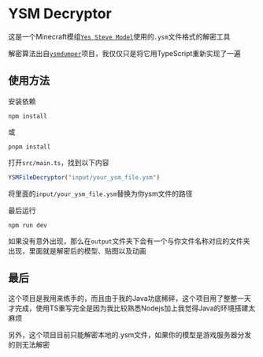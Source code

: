 # YSM Decryptor

这是一个Minecraft模组[`Yes Steve Model`](https://www.curseforge.com/minecraft/mc-mods/yes-steve-model)使用的`.ysm`文件格式的解密工具

解密算法出自[`ysmdumper`](https://github.com/LLKawi/ysmdumper)项目，我仅仅只是将它用TypeScript重新实现了一遍

## 使用方法

安装依赖
```
npm install
```
或
```
pnpm install
```

打开`src/main.ts`，找到以下内容
```typescript
YSMFileDecryptor("input/your_ysm_file.ysm")
```

将里面的`input/your_ysm_file.ysm`替换为你ysm文件的路径

最后运行
```
npm run dev
```
如果没有意外出现，那么在`output`文件夹下会有一个与你文件名称对应的文件夹出现，里面就是解密后的模型、贴图以及动画

## 最后

这个项目是我用来练手的，而且由于我的Java功底稀碎，这个项目用了整整一天才完成，使用TS重写完全是因为我比较熟悉Nodejs加上我觉得Java的环境搭建太麻烦

另外，这个项目目前只能解密本地的.ysm文件，如果你的模型是游戏服务器分发的则无法解密